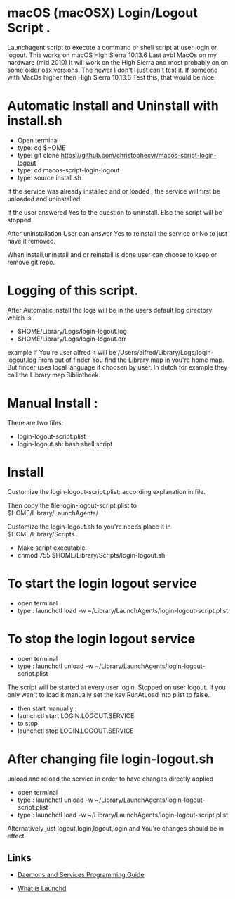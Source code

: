 # macOS (macOSX) Login/Logout Script .
Launchagent script to execute a command or shell script at user login or logout.
This works on macOS High Sierra 10.13.6 Last avbl MacOs on my hardware (mid 2010)
It will work on the High Sierra and most probably on on some older osx versions.
The newer I don't I just can't test it. If someone with MacOs higher then High Sierra 10.13.6
Test this, that would be nice.

# Automatic Install and Uninstall with install.sh

- Open terminal
- type: cd $HOME
- type: git clone https://github.com/christophecvr/macos-script-login-logout
- type: cd macos-script-login-logout
- type: source install.sh

If the service was already installed and or loaded , the service will first be unloaded and uninstalled.

If the user answered Yes to the question to uninstall.  Else the script will be stopped.

After uninstallation User can answer Yes to reinstall the service or No to just have it removed.

When install,uninstall and or reinstall is done user can choose to keep or remove git repo.

# Logging of this script.

After Automatic install the logs will be in the users default log directory which is:
- $HOME/Library/Logs/login-logout.log
- $HOME/Library/Logs/login-logout.err

example if You're user alfred it will be /Users/alfred/Library/Logs/login-logout.log
From out of finder You find the Library map in you're home map.
But finder uses local language if choosen by user. In dutch for example they call
the Library map Bibliotheek.

# Manual Install :

There are two files:
- login-logout-script.plist
- login-logout.sh: bash shell script

# Install

Customize the login-logout-script.plist: according explanation in file.

Then copy the file login-logout-script.plist to $HOME/Library/LaunchAgents/

Customize the login-logout.sh to you're needs
place it in $HOME/Library/Scripts .
- Make script executable.
- chmod 755 $HOME/Library/Scripts/login-logout.sh

# To start the login logout service
- open terminal
- type : launchctl load -w ~/Library/LaunchAgents/login-logout-script.plist

# To stop the login logout service
- open terminal
- type : launchctl unload -w ~/Library/LaunchAgents/login-logout-script.plist

The script will be started at every user login. Stopped on user logout.
If you only wan't to load it manually set the key RunAtLoad into plist to false.
- then start manually :
- launchctl start LOGIN.LOGOUT.SERVICE
- to stop
- launchctl stop LOGIN.LOGOUT.SERVICE

# After changing file login-logout.sh
unload and reload the service in order to have changes directly applied
- open terminal
- type : launchctl unload -w ~/Library/LaunchAgents/login-logout-script.plist
- type : launchctl load -w ~/Library/LaunchAgents/login-logout-script.plist

Alternatively just logout,login,logout,login and You're changes should be in effect.

## Links

- [Daemons and Services Programming Guide][1]
- [What is Launchd][2]


  [1]: https://developer.apple.com/library/archive/documentation/MacOSX/Conceptual/BPSystemStartup/Chapters/Introduction.html
  [2]: http://www.launchd.info/ 
